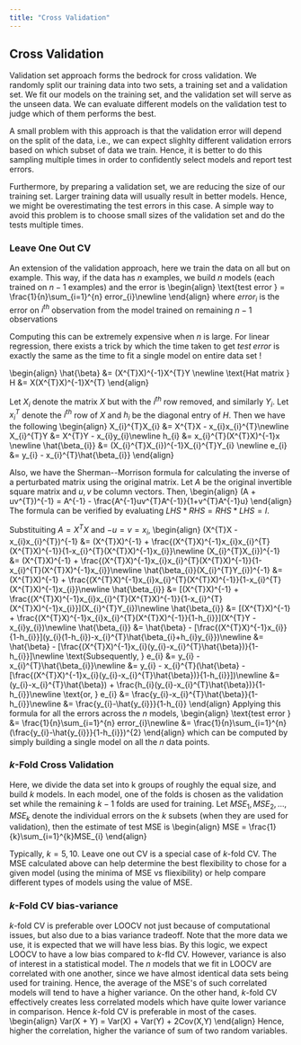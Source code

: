 ```yaml
---
title: "Cross Validation"
---
```


## Cross Validation

Validation set approach forms the bedrock for cross validation. We randomly split our training data into two sets, a training set and a validation set. We fit our models on the training set, and the validation set will serve as the unseen data. We can evaluate different models on the validation test to judge which of them performs the best.

A small problem with this approach is that the validation error will depend on the split of the data, i.e., we can expect slighlty different validation errors based on which subset of data we train. Hence, it is better to do this sampling multiple times in order to confidently select models and report test errors.

Furthermore, by preparing a validation set, we are reducing the size of our training set. Larger training data will usually result in better models. Hence, we might be overestimating the test errors in this case. A simple way to avoid this problem is to choose small sizes of the validation set and do the tests multiple times.

### Leave One Out CV

An extension of the validation approach, here we train the data on all but on example. This way, if the data has $n$ examples, we build $n$ models (each trained on $n-1$ examples) and the error is
\begin{align}
        \text{test error } = \frac{1}{n}\sum_{i=1}^{n} error_{i}\newline
    \end{align}
where $error_{i}$ is the error on $i^{th}$ observation from the model trained on remaining $n-1$ observations


Computing this can be extremely expensive when $n$ is large. For linear regression, there exists a trick by which the time taken to get $test\;error$ is exactly the same as the time to fit a single model on entire data set !

\begin{align}
        \hat{\beta} &= (X^{T}X)^{-1}X^{T}Y \newline
        \text{Hat matrix  } H &= X(X^{T}X)^{-1}X^{T}
    \end{align}

Let $X_{i}$ denote the matrix $X$ but with the $i^{th}$ row removed, and similarly $Y_{i}$. Let $x_{i}^{T}$ denote the $i^{th}$ row of $X$ and $h_{i}$ be the diagonal entry of $H$. Then we have the following
\begin{align}
        X_{i}^{T}X_{i} &= X^{T}X - x_{i}x_{i}^{T}\newline
        X_{i}^{T}Y &= X^{T}Y - x_{i}y_{i}\newline
        h_{i} &= x_{i}^{T}(X^{T}X)^{-1}x \newline
        \hat{\beta_{i}} &= (X_{i}^{T}X_{i})^{-1}X_{i}^{T}Y_{i} \newline
        e_{i} &= y_{i} - x_{i}^{T}\hat{\beta_{i}}
    \end{align}

Also, we have the Sherman--Morrison formula for calculating the inverse of a perturbated matrix using the original matrix. Let $A$ be the original invertible square matrix and $u,v$ be column vectors. Then,
\begin{align}
        (A + uv^{T})^{-1} = A^{-1} - \frac{A^{-1}uv^{T}A^{-1}}{1+v^{T}A^{-1}u}
    \end{align}
The formula can be verified by evaluating $LHS * RHS = RHS * LHS = I$.


Substituiting $A = X^{T}X$ and $-u = v = x_{i}$,
\begin{align}
        (X^{T}X - x_{i}x_{i}^{T})^{-1} &= (X^{T}X)^{-1} + \frac{(X^{T}X)^{-1}x_{i}x_{i}^{T}(X^{T}X)^{-1}}{1-x_{i}^{T}(X^{T}X)^{-1}x_{i}}\newline
        (X_{i}^{T}X_{i})^{-1} &= (X^{T}X)^{-1} + \frac{(X^{T}X)^{-1}x_{i}x_{i}^{T}(X^{T}X)^{-1}}{1-x_{i}^{T}(X^{T}X)^{-1}x_{i}}\newline
        \hat{\beta_{i}}(X_{i}^{T}Y_{i})^{-1} &= (X^{T}X)^{-1} + \frac{(X^{T}X)^{-1}x_{i}x_{i}^{T}(X^{T}X)^{-1}}{1-x_{i}^{T}(X^{T}X)^{-1}x_{i}}\newline
        \hat{\beta_{i}} &= \[(X^{T}X)^{-1} + \frac{(X^{T}X)^{-1}x_{i}x_{i}^{T}(X^{T}X)^{-1}}{1-x_{i}^{T}(X^{T}X)^{-1}x_{i}}\](X_{i}^{T}Y_{i})\newline
        \hat{\beta_{i}} &= \[(X^{T}X)^{-1} + \frac{(X^{T}X)^{-1}x_{i}x_{i}^{T}(X^{T}X)^{-1}}{1-h_{i}}\](X^{T}Y - x_{i}y_{i})\newline
        \hat{\beta_{i}} &= \hat{\beta} - \[\frac{(X^{T}X)^{-1}x_{i}}{1-h_{i}}\](y_{i}(1-h_{i})-x_{i}^{T}\hat{\beta_{i}+h_{i}y_{i}})\newline
        &= \hat{\beta} - \[\frac{(X^{T}X)^{-1}x_{i}(y_{i}-x_{i}^{T}\hat{\beta})}{1-h_{i}}\]\newline
        \text{Subsequently, } e_{i} &= y_{i} - x_{i}^{T}\hat{\beta_{i}}\newline
                                &= y_{i} - x_{i}^{T}(\hat{\beta} - \[\frac{(X^{T}X)^{-1}x_{i}(y_{i}-x_{i}^{T}\hat{\beta})}{1-h_{i}}\])\newline
                                &= (y_{i}-x_{i}^{T}\hat{\beta}) + \frac{h_{i}(y_{i}-x_{i}^{T}\hat{\beta})}{1-h_{i}}\newline
            \text{or, } e_{i} &= \frac{y_{i}-x_{i}^{T}\hat{\beta}}{1-h_{i}}\newline
                             &= \frac{y_{i}-\hat{y_{i}}}{1-h_{i}}
    \end{align}
Applying this formula for all the errors across the $n$ models,
\begin{align}
        \text{test error } &= \frac{1}{n}\sum_{i=1}^{n} error_{i}\newline
                        &= \frac{1}{n}\sum_{i=1}^{n} (\frac{y_{i}-\hat{y_{i}}}{1-h_{i}})^{2}
    \end{align}
which can be computed by simply building a single model on all the $n$ data points.

### $k$-Fold Cross Validation

Here, we divide the data set into k groups of roughly the equal size, and build $k$ models. In each model, one of the folds is chosen as the validation set while the remaining $k-1$ folds are used for training. Let $MSE_{1}, MSE_{2}, \ldots, MSE_{k}$ denote the individual errors on the $k$ subsets (when they are used for validation), then the estimate of test MSE is
\begin{align}
        MSE = \frac{1}{k}\sum_{i=1}^{k}MSE_{i}
    \end{align}

Typically, $k = 5, 10$. Leave one out CV is a special case of $k$-fold CV. The MSE calculated above can help determine the best flexibility to chose for a given model (using the minima of MSE vs fliexibility) or help compare different types of models using the value of MSE.


### $k$-Fold CV bias-variance

$k$-fold CV is preferable over LOOCV not just because of computational issues, but also due to a bias variance tradeoff. Note that the more data we use, it is expected that we will have less bias. By this logic, we expect LOOCV to have a low bias compared to $k$-fld CV. However, variance is also of interest in a statistical model. The $n$ models that we fit in LOOCV are correlated with one another, since we have almost identical data sets being used for training. Hence, the average of the MSE's of such correlated models will tend to have a higher variance. On the other hand, $k$-fold CV effectively creates less correlated models which have quite lower variance in comparison. Hence $k$-fold CV is preferable in most of the cases.
\begin{align}
        Var(X + Y) = Var(X) + Var(Y) + 2Cov(X,Y)
    \end{align}
Hence, higher the correlation, higher the variance of sum of two random variables.
